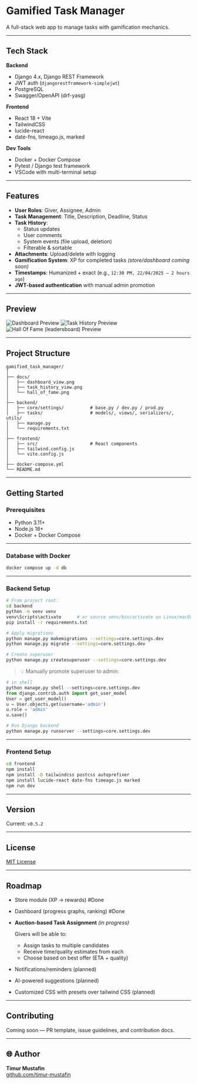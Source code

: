 # Gamified Task Manager

A full-stack web app to manage tasks with gamification mechanics.

---
## Tech Stack

**Backend**  
- Django 4.x, Django REST Framework
- JWT auth (`djangorestframework-simplejwt`)
- PostgreSQL
- Swagger/OpenAPI (drf-yasg)

**Frontend**  
- React 18 + Vite
- TailwindCSS
- lucide-react
- date-fns, timeago.js, marked  

**Dev Tools**  
- Docker + Docker Compose  
- Pytest / Django test framework  
- VSCode with multi-terminal setup

---

## Features

- **User Roles**: Giver, Assignee, Admin  
- **Task Management**: Title, Description, Deadline, Status  
- **Task History**:  
  - Status updates  
  - User comments  
  - System events (file upload, deletion)  
  - Filterable & sortable  
- **Attachments**: Upload/delete with logging  
- **Gamification System**: XP for completed tasks *(store/dashboard coming soon)*  
- **Timestamps**: Humanized + exact (e.g., `12:30 PM, 22/04/2025 — 2 hours ago`)  
- **JWT-based authentication** with manual admin promotion

---

## Preview

![Dashboard Preview](./docs/dashboard_view.png)
![Task History Preview](./docs/task_history_view.png)
![Hall Of Fame (leadersboard) Preview](./docs/hall_of_fame.png)

---

## Project Structure

```plaintext
gamified_task_manager/
│
├── docs/
│   ├── dashboard_view.png
│   ├── task_history_view.png
│   └── hall_of_fame.png
│
├── backend/
│   ├── core/settings/          # base.py / dev.py / prod.py
│   ├── tasks/                  # models/, views/, serializers/, utils/
│   ├── manage.py
│   └── requirements.txt
│
├── frontend/
│   ├── src/                    # React components
│   ├── tailwind.config.js
│   └── vite.config.js
│
├── docker-compose.yml
└── README.md
```

---

## Getting Started

### Prerequisites
- Python 3.11+
- Node.js 18+
- Docker + Docker Compose

---

### Database with Docker

```bash
docker compose up -d db
```

---

### Backend Setup

```bash
# From project root:
cd backend
python -m venv venv
venv\Scripts\activate      # or source venv/bin/activate on Linux/macOS
pip install -r requirements.txt

# Apply migrations
python manage.py makemigrations --settings=core.settings.dev
python manage.py migrate --settings=core.settings.dev

# Create superuser
python manage.py createsuperuser --settings=core.settings.dev
```

> 💡 Manually promote superuser to admin:
```python
# in shell
python manage.py shell --settings=core.settings.dev
from django.contrib.auth import get_user_model
User = get_user_model()
u = User.objects.get(username='admin')
u.role = 'admin'
u.save()
```

```python
# Run Django backend
python manage.py runserver --settings=core.settings.dev
```
---

### Frontend Setup

```bash
cd frontend
npm install
npm install -D tailwindcss postcss autoprefixer
npm install lucide-react date-fns timeago.js marked
npm run dev
```

---

## Version

Current: `v0.5.2`

---

## License

[MIT License](LICENSE)

---

## Roadmap

- Store module (XP → rewards) #Done
- Dashboard (progress graphs, ranking) #Done

- **Auction-based Task Assignment** *(in progress)*  

  Givers will be able to:
  - Assign tasks to multiple candidates
  - Receive time/quality estimates from each
  - Choose based on best offer (ETA + quality)

- Notifications/reminders (planned)
- AI-powered suggestions (planned)
- Customized CSS with presets over tailwind CSS (planned)

---

## Contributing

Coming soon — PR template, issue guidelines, and contribution docs.

---

## 🌐 Author

**Timur Mustafin**  
[github.com/timur-mustafin](https://github.com/timur-mustafin)

